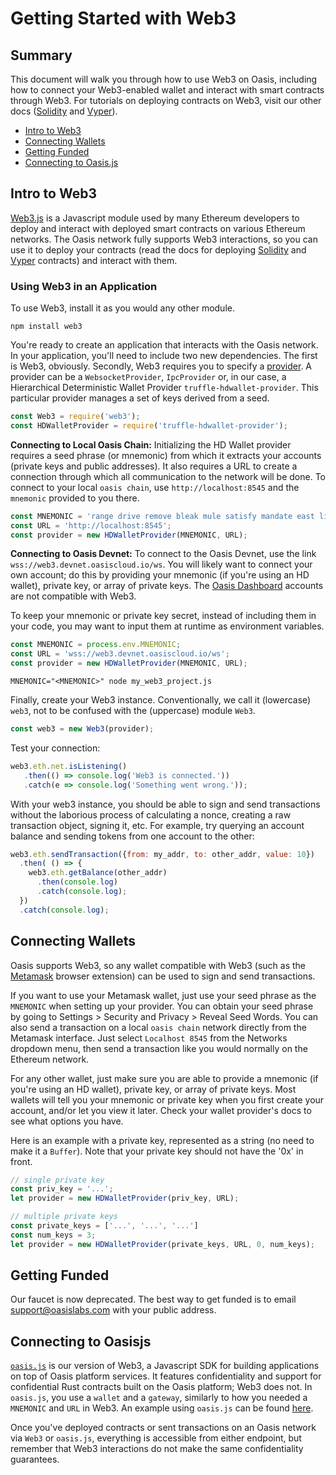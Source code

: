 # Getting Started with Web3

## Summary

This document will walk you through how to use Web3 on Oasis, including how to connect your Web3-enabled wallet and interact with smart contracts through Web3. 
For tutorials on deploying contracts on Web3, visit our other docs ([Solidity](./tutorials/deploy-solidity.md) and [Vyper](./tutorials/deploy-vyper.md)). 

- [Intro to Web3](#intro-to-web3)
- [Connecting Wallets](#connecting-wallets)
- [Getting Funded](#getting-funded)
- [Connecting to Oasis.js](#connecting-to-oasisjs)

## Intro to Web3

[Web3.js](https://web3js.readthedocs.io/en/v1.2.0/web3-eth.html) is a Javascript module used by many Ethereum developers to deploy and interact with deployed smart contracts on various Ethereum networks. 
The Oasis network fully supports Web3 interactions, so you can use it to deploy your contracts (read the docs for deploying [Solidity](./tutorials/deploy-solidity.md) and [Vyper](./tutorials/deploy-vyper.md) contracts) and interact with them. 

### Using Web3 in an Application
To use Web3, install it as you would any other module. 

```
npm install web3
```

You're ready to create an application that interacts with the Oasis network. 
In your application, you'll need to include two new dependencies.
The first is Web3, obviously.
Secondly, Web3 requires you to specify a [provider](https://web3js.readthedocs.io/en/v1.2.0/web3-eth.html#providers). 
A provider can be a `WebsocketProvider`, `IpcProvider` or, in our case, a Hierarchical Deterministic Wallet Provider `truffle-hdwallet-provider`. 
This particular provider manages a set of keys derived from a seed. 

```js
const Web3 = require('web3');
const HDWalletProvider = require('truffle-hdwallet-provider');
```
**Connecting to Local Oasis Chain:** Initializing the HD Wallet provider requires a seed phrase (or mnemonic) from which it extracts your accounts (private keys and public addresses). 
It also requires a URL to create a connection through which all communication to the network will be done. 
To connect to your local `oasis chain`, use `http://localhost:8545` and the `mnemonic` provided to you there. 

```js
const MNEMONIC = 'range drive remove bleak mule satisfy mandate east lion minimum unfold ready';
const URL = 'http://localhost:8545';
const provider = new HDWalletProvider(MNEMONIC, URL);
```

**Connecting to Oasis Devnet:** To connect to the Oasis Devnet, use the link `wss://web3.devnet.oasiscloud.io/ws`. 
You will likely want to connect your own account; do this by providing your mnemonic (if you're using an HD wallet), private key, or array of private keys.
The [Oasis Dashboard](https://dashboard.oasiscloud.io) accounts are not compatible with Web3. 

To keep your mnemonic or private key secret, instead of including them in your code, you may want to input them at runtime as  environment variables.

```js
const MNEMONIC = process.env.MNEMONIC;
const URL = 'wss://web3.devnet.oasiscloud.io/ws';
const provider = new HDWalletProvider(MNEMONIC, URL);
```

```
MNEMONIC="<MNEMONIC>" node my_web3_project.js
```

Finally, create your Web3 instance.
Conventionally, we call it (lowercase) `web3`, not to be confused with the (uppercase) module `Web3`.

```js
const web3 = new Web3(provider);
```

Test your connection:

```js
web3.eth.net.isListening()
   .then(() => console.log('Web3 is connected.'))
   .catch(e => console.log('Something went wrong.'));
```

With your web3 instance, you should be able to sign and send transactions without the laborious process of calculating a nonce, creating a raw transaction object, signing it, etc. 
For example, try querying an account balance and sending tokens from one account to the other:

```js
web3.eth.sendTransaction({from: my_addr, to: other_addr, value: 10})
  .then( () => {
    web3.eth.getBalance(other_addr)
      .then(console.log)
      .catch(console.log);
  })
  .catch(console.log);
```

## Connecting Wallets

Oasis supports Web3, so any wallet compatible with Web3 (such as the [Metamask](https://metamask.io/) browser extension) can be used to sign and send transactions. 

If you want to use your Metamask wallet, just use your seed phrase as the `MNEMONIC` when setting up your provider. 
You can obtain your seed phrase by going to Settings > Security and Privacy > Reveal Seed Words. 
You can also send a transaction on a local `oasis chain` network directly from the Metamask interface. 
Just select `Localhost 8545` from the Networks dropdown menu, then send a transaction like you would normally on the Ethereum network.

For any other wallet, just make sure you are able to provide a mnemonic (if you're using an HD wallet), private key, or array of private keys.
Most wallets will tell you your mnemonic or private key when you first create your account, and/or let you view it later.
Check your wallet provider's docs to see what options you have.

Here is an example with a private key, represented as a string (no need to make it a `Buffer`). 
Note that your private key should not have the '0x' in front. 

```js
// single private key
const priv_key = '...';
let provider = new HDWalletProvider(priv_key, URL);

// multiple private keys
const private_keys = ['...', '...', '...']
const num_keys = 3;
let provider = new HDWalletProvider(private_keys, URL, 0, num_keys); 
```

## Getting Funded

Our faucet is now deprecated. 
The best way to get funded is to email <support@oasislabs.com> with your public address. 

## Connecting to Oasisjs

[`oasis.js`](https://oasis-labs-oasis-client.readthedocs-hosted.com/en/latest/index.html) is our version of Web3, a Javascript SDK for building applications on top of Oasis platform services. 
It features confidentiality and support for confidential Rust contracts built on the Oasis platform; Web3 does not. 
In `oasis.js`, you use a `wallet` and a `gateway`, similarly to how you needed a `MNEMONIC` and `URL` in Web3. 
An example using `oasis.js` can be found [here](https://oasis-labs-oasis-client.readthedocs-hosted.com/en/latest/examples.html).

Once you've deployed contracts or sent transactions on an Oasis network via `Web3` or `oasis.js`, everything is accessible from either endpoint, but remember that Web3 interactions do not make the same confidentiality guarantees.

